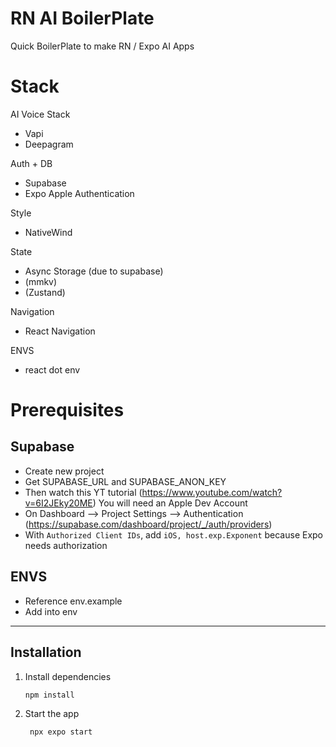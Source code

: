 # RN AI BoilerPlate

Quick BoilerPlate to make RN / Expo AI Apps

# Stack

AI Voice Stack
- Vapi
- Deepagram

Auth + DB

- Supabase
- Expo Apple Authentication

Style

- NativeWind

State

- Async Storage (due to supabase)
- (mmkv)
- (Zustand)

Navigation

- React Navigation

ENVS

- react dot env

# Prerequisites

## Supabase

- Create new project
- Get SUPABASE_URL and SUPABASE_ANON_KEY
- Then watch this YT tutorial (https://www.youtube.com/watch?v=6I2JEky20ME) You will need an Apple Dev Account
- On Dashboard --> Project Settings --> Authentication (https://supabase.com/dashboard/project/_/auth/providers)
- With `Authorized Client IDs`, add `iOS, host.exp.Exponent` because Expo needs authorization

## ENVS

- Reference env.example
- Add into env

---

## Installation

1. Install dependencies

   ```bash
   npm install
   ```

2. Start the app

   ```bash
    npx expo start
   ```
